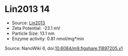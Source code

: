 <a name="material" />

# Lin2013 14
<script type="application/ld+json">
  {
    "@context": "https://schema.org/",
    "@type": "ChemicalSubstance",
    "@id": "https://egonw.github.io/nanowiki/nanowiki461.html#material",
    "http://purl.org/dc/terms/conformsTo":
      {
        "@type": "CreativeWork",
        "@id": "https://bioschemas.org/profiles/ChemicalSubstance/0.4-RELEASE/"
      },
    "identfier": "461",
    "name": "Lin2013 14",
    "url": "https://egonw.github.io/nanowiki/nanowiki461.html#material",
    "sameAs": "http://127.0.0.1/mediawiki/index.php/Special:URIResolver/Lin2013_14"
  }
</script>


* Source: [Lin2013](articleLin2013.md)
* Zeta Potential: -23.1 mV
* Particle Size: 13.1 nm
* Enzyme activity: 0.81 nmol/mg*min


Source: NanoWiki 6, doi:[10.6084/m9.figshare.11897205.v1](https://doi.org/10.6084/m9.figshare.11897205.v1)
